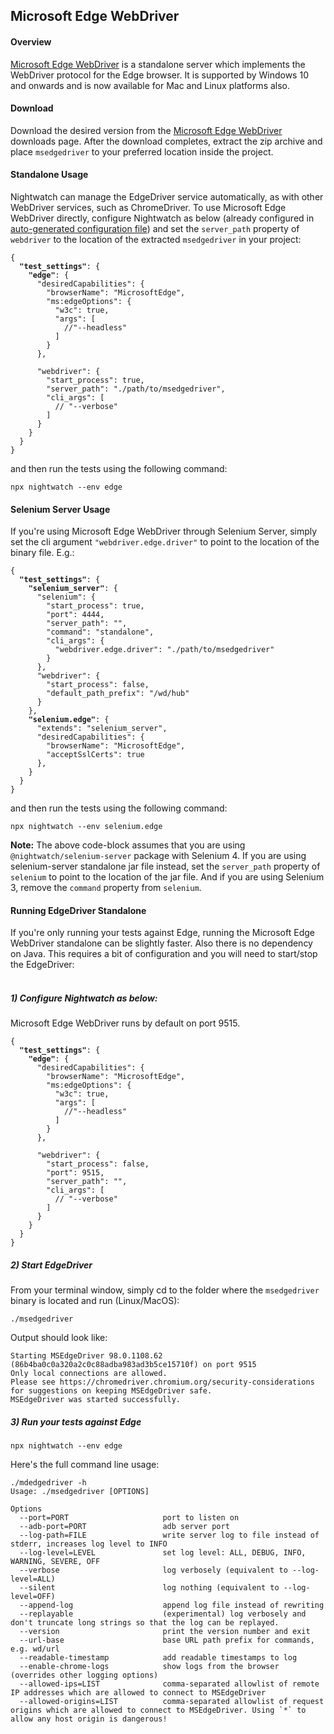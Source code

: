 ## Microsoft Edge WebDriver

#### Overview
[Microsoft Edge WebDriver](https://developer.microsoft.com/en-us/microsoft-edge/tools/webdriver/) is a standalone server which implements the WebDriver protocol for the Edge browser. It is supported by Windows 10 and onwards and is now available for Mac and Linux platforms also.

#### Download

Download the desired version from the [Microsoft Edge WebDriver](https://developer.microsoft.com/en-us/microsoft-edge/tools/webdriver/) downloads page. After the download completes, extract the zip archive and place `msedgedriver` to your preferred location inside the project.

#### Standalone Usage

Nightwatch can manage the EdgeDriver service automatically, as with other WebDriver services, such as ChromeDriver. To use Microsoft Edge WebDriver directly, configure Nightwatch as below (already configured in [auto-generated configuration file](/guide/configuration/overview.html#auto-generated-configuration)) and set the `server_path` property of `webdriver` to the location of the extracted `msedgedriver` in your project:

<pre><code class="language-javascript">{
  <strong>"test_settings"</strong>: {
    <strong>"edge"</strong>: {
      "desiredCapabilities": {
        "browserName": "MicrosoftEdge",
        "ms:edgeOptions": {
          "w3c": true,
          "args": [
            //"--headless"
          ]
        }
      },

      "webdriver": {
        "start_process": true,
        "server_path": "./path/to/msedgedriver",
        "cli_args": [
          // "--verbose"
        ]
      }
    }
  }
}
</code></pre>

and then run the tests using the following command:

<pre><code class="language-bash">npx nightwatch --env edge</code></pre>

#### Selenium Server Usage

If you're using Microsoft Edge WebDriver through Selenium Server, simply set the cli argument `"webdriver.edge.driver"` to point to the location of the binary file. E.g.:

<pre><code class="language-javascript">{
  <strong>"test_settings"</strong>: {
    <strong>"selenium_server"</strong>: {
      "selenium": {
        "start_process": true,
        "port": 4444,
        "server_path": "",
        "command": "standalone",
        "cli_args": {
          "webdriver.edge.driver": "./path/to/msedgedriver"
        }
      },
      "webdriver": {
        "start_process": false,
        "default_path_prefix": "/wd/hub"
      }
    },
    <strong>"selenium.edge"</strong>: {
      "extends": "selenium_server",
      "desiredCapabilities": {
        "browserName": "MicrosoftEdge",
        "acceptSslCerts": true
      },
    }
  }
}
</code></pre>

and then run the tests using the following command:

<pre><code class="language-bash">npx nightwatch --env selenium.edge</code></pre>

**Note:** The above code-block assumes that you are using `@nightwatch/selenium-server` package with Selenium 4. If you are using selenium-server standalone jar file instead, set the `server_path` property of `selenium` to point to the location of the jar file. And if you are using Selenium 3, remove the `command` property from `selenium`.


#### Running EdgeDriver Standalone

If you're only running your tests against Edge, running the Microsoft Edge WebDriver standalone can be slightly faster. Also there is no dependency on Java. This requires a bit of configuration and you will need to start/stop the EdgeDriver:<br><br>

##### 1) Configure Nightwatch as below:

Microsoft Edge WebDriver runs by default on port 9515.

<pre><code class="language-javascript">{
  <strong>"test_settings"</strong>: {
    <strong>"edge"</strong>: {
      "desiredCapabilities": {
        "browserName": "MicrosoftEdge",
        "ms:edgeOptions": {
          "w3c": true,
          "args": [
            //"--headless"
          ]
        }
      },

      "webdriver": {
        "start_process": false,
        "port": 9515,
        "server_path": "",
        "cli_args": [
          // "--verbose"
        ]
      }
    }
  }
}
</code></pre>

##### 2) Start EdgeDriver
From your terminal window, simply cd to the folder where the `msedgedriver` binary is located and run (Linux/MacOS):
<pre><code class="language-bash">./msedgedriver</code></pre>

Output should look like:
<div class="sample-test"><pre class="hide-indicator language-bash"><code>Starting MSEdgeDriver 98.0.1108.62 (86b4ba0c0a320a2c0c88adba983ad3b5ce15710f) on port 9515
Only local connections are allowed.
Please see https://chromedriver.chromium.org/security-considerations for suggestions on keeping MSEdgeDriver safe.
MSEdgeDriver was started successfully.
</code></pre></div>

##### 3) Run your tests against Edge

<pre><code class="language-bash">npx nightwatch --env edge</code></pre>


Here's the full command line usage:

<pre><code>./mdedgedriver -h
Usage: ./msedgedriver [OPTIONS]

Options
  --port=PORT                     port to listen on
  --adb-port=PORT                 adb server port
  --log-path=FILE                 write server log to file instead of stderr, increases log level to INFO
  --log-level=LEVEL               set log level: ALL, DEBUG, INFO, WARNING, SEVERE, OFF
  --verbose                       log verbosely (equivalent to --log-level=ALL)
  --silent                        log nothing (equivalent to --log-level=OFF)
  --append-log                    append log file instead of rewriting
  --replayable                    (experimental) log verbosely and don't truncate long strings so that the log can be replayed.
  --version                       print the version number and exit
  --url-base                      base URL path prefix for commands, e.g. wd/url
  --readable-timestamp            add readable timestamps to log
  --enable-chrome-logs            show logs from the browser (overrides other logging options)
  --allowed-ips=LIST              comma-separated allowlist of remote IP addresses which are allowed to connect to MSEdgeDriver
  --allowed-origins=LIST          comma-separated allowlist of request origins which are allowed to connect to MSEdgeDriver. Using `*` to allow any host origin is dangerous!
</code></pre>
